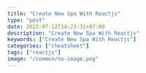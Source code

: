 ```yaml
---
title: "Create New Spa With Reactjs"
type: "post"
date: 2022-07-12T14:23:31+07:00
description: "Create New Spa With Reactjs"
keywords: ["Create New Spa With Reactjs"]
categories: ["cheatsheet"]
tags: ["reactjs"]
image: "/common/no-image.png"
---
```

